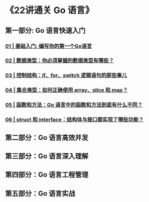 # 《22讲通关 Go 语言》
## 第一部分: Go 语言快速入门

### [01 | 基础入门: 编写你的第一个Go语言](ch01)

### [02 | 数据类型：你必须掌握的数据类型有哪些？](ch02)

### [03 | 控制结构：if、for、switch 逻辑语句的那些事儿](ch03)

### [04 | 集合类型：如何正确使用 array、slice 和 map？ ](ch04)

### [05 | 函数和方法：Go 语言中的函数和方法到底有什么不同？](ch05)

### [06 | struct 和 interface：结构体与接口都实现了哪些功能？](ch06)

## 第二部分：Go 语言高效并发

## 第三部分：Go 语言深入理解

## 第四部分：Go 语言工程管理

## 第五部分：Go 语言实战
